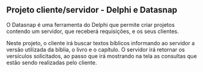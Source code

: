 ## Projeto cliente/servidor - Delphi e Datasnap

O Datasnap é uma ferramenta do Delphi que permite criar projetos contendo um servidor, que receberá requisições, e os seus clientes.

Neste projeto, o cliente irá buscar textos bíblicos informando ao servidor a versão utilizada da bíblia, o livro e o capítulo. O servidor 
irá retornar os versículos solicitados, ao passo que irá mostrando na tela as consultas que estão sendo realizadas pelo cliente.